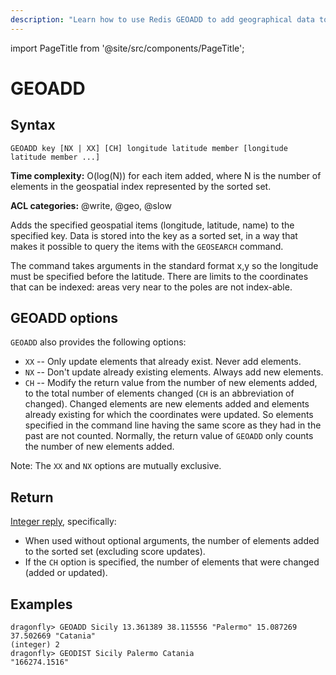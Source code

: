 ```yaml
---
description: "Learn how to use Redis GEOADD to add geographical data to your Redis database by defining latitude and longitude."
---
```


import PageTitle from '@site/src/components/PageTitle';

# GEOADD

<PageTitle title="Redis GEOADD Command (Documentation) | Dragonfly" />

## Syntax

    GEOADD key [NX | XX] [CH] longitude latitude member [longitude latitude member ...]

**Time complexity:** O(log(N)) for each item added, where N is the number of elements in the geospatial index represented by the sorted set.

**ACL categories:** @write, @geo, @slow

Adds the specified geospatial items (longitude, latitude, name) to the specified key.
Data is stored into the key as a sorted set, in a way that makes it possible to query the items with the `GEOSEARCH` command.

The command takes arguments in the standard format x,y so the longitude must be specified before the latitude.
There are limits to the coordinates that can be indexed: areas very near to the poles are not index-able.

## GEOADD options

`GEOADD` also provides the following options:

- `XX` -- Only update elements that already exist. Never add elements.
- `NX` -- Don't update already existing elements. Always add new elements.
- `CH` -- Modify the return value from the number of new elements added, to the total number of elements changed (`CH` is an abbreviation of changed).
  Changed elements are new elements added and elements already existing for which the coordinates were updated.
  So elements specified in the command line having the same score as they had in the past are not counted.
  Normally, the return value of `GEOADD` only counts the number of new elements added.

Note: The `XX` and `NX` options are mutually exclusive.

## Return

[Integer reply](https://redis.io/docs/reference/protocol-spec/#integers), specifically:

- When used without optional arguments, the number of elements added to the sorted set (excluding score updates).
- If the `CH` option is specified, the number of elements that were changed (added or updated).

## Examples

```shell
dragonfly> GEOADD Sicily 13.361389 38.115556 "Palermo" 15.087269 37.502669 "Catania"
(integer) 2
dragonfly> GEODIST Sicily Palermo Catania
"166274.1516"
```
